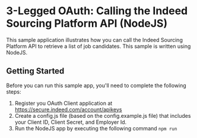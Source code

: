 # 3-Legged OAuth: Calling the Indeed Sourcing Platform API (NodeJS)

This sample application illustrates how you can call the Indeed Sourcing
Platform API to retrieve a list of job candidates. This sample is written using NodeJS.

## Getting Started

Before you can run this sample app, you'll need to complete the following steps:

1. Register you OAuth Client application at https://secure.indeed.com/account/apikeys
2. Create a config.js file (based on the config.example.js file) that includes your Client ID, Client Secret, and Employer Id.
3. Run the NodeJS app by executing the following command `npm run`


